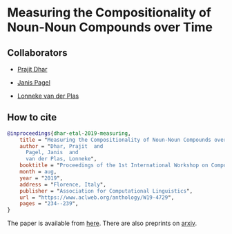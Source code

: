 # Measuring the Compositionality of Noun-Noun Compounds over Time

## Collaborators

- [Prajit Dhar](https://www.universiteitleiden.nl/en/staffmembers/prajit-dhar)

- [Janis Pagel](https://janispagel.de)

- [Lonneke van der Plas](https://sites.google.com/site/lonnekenlp)


## How to cite

```bibtex
@inproceedings{dhar-etal-2019-measuring,
    title = "Measuring the Compositionality of Noun-Noun Compounds over Time",
    author = "Dhar, Prajit  and
      Pagel, Janis  and
      van der Plas, Lonneke",
    booktitle = "Proceedings of the 1st International Workshop on Computational Approaches to Historical Language Change",
    month = aug,
    year = "2019",
    address = "Florence, Italy",
    publisher = "Association for Computational Linguistics",
    url = "https://www.aclweb.org/anthology/W19-4729",
    pages = "234--239",
}
```

The paper is available from [here](https://www.aclweb.org/anthology/W19-4729).
There are also preprints on [arxiv](https://arxiv.org/abs/1906.02563).
